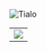 <p align="left"> <img src="https://komarev.com/ghpvc/?username=Tialo" alt="Tialo" /> </p>

<div class="stats">
  <table cellpadding="0" cellspacing="0">
    <tr>
      <td>
        <img src="https://github-readme-stats.vercel.app/api?username=Tialo&&show_icons=true&count_private=true&hide_border=true&&theme=github_dark_dimmed">
      </td>
    </tr>
  </table>
</div>
